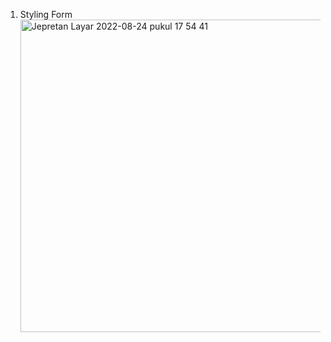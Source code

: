 1. Styling Form
   <img width="500" alt="Jepretan Layar 2022-08-24 pukul 17 54 41" src="https://user-images.githubusercontent.com/50306963/186420909-1a18a82b-6dbe-4ad5-b36a-ee44d2d07a93.png">
